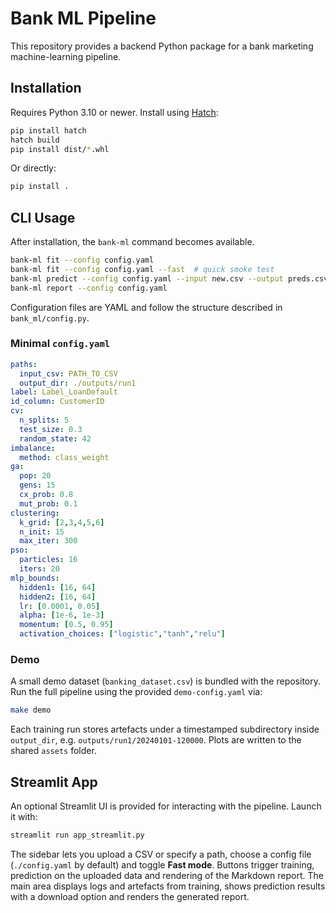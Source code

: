 # Bank ML Pipeline

This repository provides a backend Python package for a bank marketing machine-learning pipeline.

## Installation

Requires Python 3.10 or newer. Install using [Hatch](https://hatch.pypa.io):

```bash
pip install hatch
hatch build
pip install dist/*.whl
```

Or directly:

```bash
pip install .
```

## CLI Usage

After installation, the `bank-ml` command becomes available.

```bash
bank-ml fit --config config.yaml
bank-ml fit --config config.yaml --fast  # quick smoke test
bank-ml predict --config config.yaml --input new.csv --output preds.csv
bank-ml report --config config.yaml
```

Configuration files are YAML and follow the structure described in `bank_ml/config.py`.

### Minimal `config.yaml`

```yaml
paths:
  input_csv: PATH_TO_CSV
  output_dir: ./outputs/run1
label: Label_LoanDefault
id_column: CustomerID
cv:
  n_splits: 5
  test_size: 0.3
  random_state: 42
imbalance:
  method: class_weight
ga:
  pop: 20
  gens: 15
  cx_prob: 0.8
  mut_prob: 0.1
clustering:
  k_grid: [2,3,4,5,6]
  n_init: 15
  max_iter: 300
pso:
  particles: 16
  iters: 20
mlp_bounds:
  hidden1: [16, 64]
  hidden2: [16, 64]
  lr: [0.0001, 0.05]
  alpha: [1e-6, 1e-3]
  momentum: [0.5, 0.95]
  activation_choices: ["logistic","tanh","relu"]
```

### Demo

A small demo dataset (`banking_dataset.csv`) is bundled with the repository. Run
the full pipeline using the provided `demo-config.yaml` via:

```bash
make demo
```

Each training run stores artefacts under a timestamped subdirectory inside
`output_dir`, e.g. `outputs/run1/20240101-120000`. Plots are written to the
shared `assets` folder.

## Streamlit App

An optional Streamlit UI is provided for interacting with the pipeline. Launch
it with:

```bash
streamlit run app_streamlit.py
```

The sidebar lets you upload a CSV or specify a path, choose a config file
(`./config.yaml` by default) and toggle **Fast mode**. Buttons trigger training,
prediction on the uploaded data and rendering of the Markdown report. The main
area displays logs and artefacts from training, shows prediction results with a
download option and renders the generated report.

